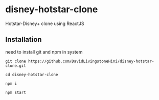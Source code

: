 # disney-hotstar-clone

Hotstar-Disney+ clone using ReactJS

## Installation

need to install git and npm in system

```
git clone https://github.com/DavidLivingstoneHini/disney-hotstar-clone.git

cd disney-hotstar-clone

npm i

npm start

```


